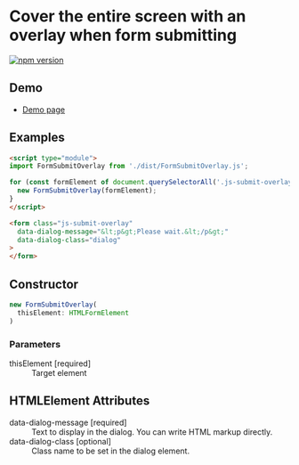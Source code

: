 # Cover the entire screen with an overlay when form submitting

[![npm version](https://badge.fury.io/js/%40saekitominaga%2Fhtmlformelement-submit-overlay.svg)](https://badge.fury.io/js/%40saekitominaga%2Fhtmlformelement-submit-overlay)

## Demo

- [Demo page](https://saekitominaga.github.io/htmlformelement-submit-overlay/demo.html)

## Examples

```HTML
<script type="module">
import FormSubmitOverlay from './dist/FormSubmitOverlay.js';

for (const formElement of document.querySelectorAll('.js-submit-overlay')) {
  new FormSubmitOverlay(formElement);
}
</script>

<form class="js-submit-overlay"
  data-dialog-message="&lt;p&gt;Please wait.&lt;/p&gt;"
  data-dialog-class="dialog"
>
</form>
```

## Constructor

```TypeScript
new FormSubmitOverlay(
  thisElement: HTMLFormElement
)
```

### Parameters

<dl>
<dt>thisElement [required]</dt>
<dd>Target element</dd>
</dl>

## HTMLElement Attributes

<dl>
<dt>data-dialog-message [required]</dt>
<dd>Text to display in the dialog. You can write HTML markup directly.</dd>
<dt>data-dialog-class [optional]</dt>
<dd>Class name to be set in the dialog element.</dd>
</dl>
